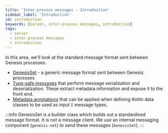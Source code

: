 ```yaml
---
title: 'Inter-process messages - Introduction'
sidebar_label: 'Introduction'
id: introduction
keywords: [server, inter-process messages, introduction]
tags:
  - server
  - inter-process messages
  - introduction
---
```


In this area, we'll look at the standard message format sent between Genesis processes.


- [GenesisSet](../../../server/inter-process-messages/genesisSet/) - a generic message format sent between Genesis processes
- [Type-safe messages](../../../server/inter-process-messages/type-safe-messages/) that perform message serialization and deserialization. These extract metadata information and expose it to the front end. 
- [Metadata annotations](../../../server/inter-process-messages/metadata-annotations/) that can be applied when defining Kotlin data classes to be used as input `I` message types.

:::info
GenesisSet is a builder class which builds out a standardised message format. It is not a message client. We use an internal messaging component (`genesis-net`) to send these messages (`GenesisSet`).
:::
